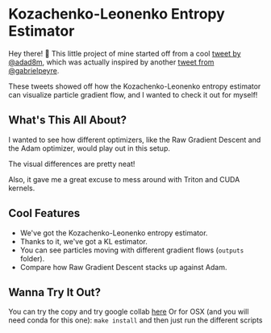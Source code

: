  # Kozachenko-Leonenko Entropy Estimator

Hey there! 👋 
This little project of mine started off from a cool [tweet by @adad8m](https://twitter.com/adad8m/status/1745108054306381871), which was actually inspired by another [tweet from @gabrielpeyre](https://twitter.com/gabrielpeyre/status/1744962274018894292). 

These tweets showed off how the Kozachenko-Leonenko entropy estimator can visualize particle gradient flow, and I wanted to check it out for myself!

## What's This All About?
I wanted to see how different optimizers, like the Raw Gradient Descent and the Adam optimizer, would play out in this setup. 

The visual differences are pretty neat!

Also, it gave me a great excuse to mess around with Triton and CUDA kernels.

## Cool Features
- We've got the Kozachenko-Leonenko entropy estimator.
- Thanks to it, we've got a KL estimator.
- You can see particles moving with different gradient flows (`outputs` folder).
- Compare how Raw Gradient Descent stacks up against Adam.

## Wanna Try It Out?

You can try the copy and try google collab [here](https://colab.research.google.com/drive/16W3SE6hGOJUAO3N9TCVp0cSz5Spg10hD?usp=sharing)
Or for OSX (and you will need conda for this one): `make install` and then just run the different scripts

<!-- ## Shoutouts -->
<!-- A bit early for this one -->
